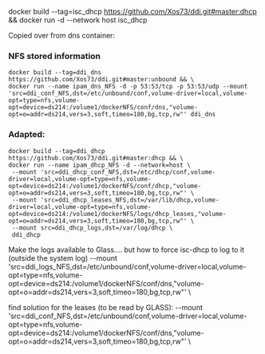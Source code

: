 docker build --tag=isc_dhcp https://github.com/Xos73/ddi.git#master:dhcp && docker run -d --network host isc_dhcp

Copied over from dns container:
### NFS stored information
```
docker build --tag=ddi_dns https://github.com/Xos73/ddi.git#master:unbound && \
docker run --name ipam_dns_NFS -d -p 53:53/tcp -p 53:53/udp --mount 'src=ddi_conf_NFS,dst=/etc/unbound/conf,volume-driver=local,volume-opt=type=nfs,volume-opt=device=ds214:/volume1/dockerNFS/conf/dns,"volume-opt=o=addr=ds214,vers=3,soft,timeo=180,bg,tcp,rw"' ddi_dns
```

### Adapted:
```
docker build --tag=ddi_dhcp https://github.com/Xos73/ddi.git#master:dhcp && \
docker run --name ipam_dhcp_NFS -d --network=host \
 --mount 'src=ddi_dhcp_conf_NFS,dst=/etc/dhcp/conf,volume-driver=local,volume-opt=type=nfs,volume-opt=device=ds214:/volume1/dockerNFS/conf/dhcp,"volume-opt=o=addr=ds214,vers=3,soft,timeo=180,bg,tcp,rw"' \
 --mount 'src=ddi_dhcp_leases_NFS,dst=/var/lib/dhcp,volume-driver=local,volume-opt=type=nfs,volume-opt=device=ds214:/volume1/dockerNFS/logs/dhcp_leases,"volume-opt=o=addr=ds214,vers=3,soft,timeo=180,bg,tcp,rw"' \
 --mount src=ddi_dhcp_logs,dst=/var/log/dhcp \
 ddi_dhcp
```
Make the logs available to Glass.... but how to force isc-dhcp to log to it (outside the system log)
--mount 'src=ddi_logs_NFS,dst=/etc/unbound/conf,volume-driver=local,volume-opt=type=nfs,volume-opt=device=ds214:/volume1/dockerNFS/conf/dns,"volume-opt=o=addr=ds214,vers=3,soft,timeo=180,bg,tcp,rw"' \

find solution for the leases (to be read by GLASS):
--mount 'src=ddi_conf_NFS,dst=/etc/unbound/conf,volume-driver=local,volume-opt=type=nfs,volume-opt=device=ds214:/volume1/dockerNFS/conf/dns,"volume-opt=o=addr=ds214,vers=3,soft,timeo=180,bg,tcp,rw"' \

